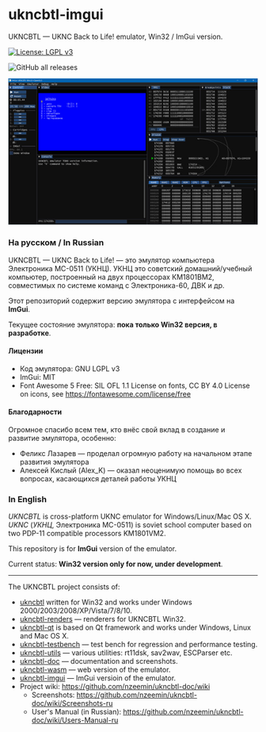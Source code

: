 # ukncbtl-imgui
UKNCBTL — UKNC Back to Life! emulator, Win32 / ImGui version.

[![License: LGPL v3](https://img.shields.io/badge/License-LGPL%20v3-blue.svg)](https://www.gnu.org/licenses/lgpl-3.0)

![GitHub all releases](https://img.shields.io/github/downloads/nzeemin/ukncbtl-imgui/total)

![](docs/ukncbtl-imgui.jpg)

### На русском / In Russian
UKNCBTL — UKNC Back to Life! — это эмулятор компьютера Электроника МС-0511 (УКНЦ).
УКНЦ это советский домашний/учебный компьютер, построенный на двух процессорах КМ1801ВМ2, совместимых по системе команд с Электроника-60, ДВК и др.

Этот репозиторий содержит версию эмулятора с интерфейсом на **ImGui**.

Текущее состояние эмулятора: **пока только Win32 версия, в разработке**.

#### Лицензии
* Код эмулятора: GNU LGPL v3
* ImGui: MIT
* Font Awesome 5 Free: SIL OFL 1.1 License on fonts, CC BY 4.0 License on icons, see https://fontawesome.com/license/free

#### Благодарности

Огромное спасибо всем тем, кто внёс свой вклад в создание и развитие эмулятора, особенно:
 * Феликс Лазарев — проделал огромную работу на начальном этапе развития эмулятора
 * Алексей Кислый (Alex_K) — оказал неоценимую помощь во всех вопросах, касающихся деталей работы УКНЦ


### In English
*UKNCBTL* is cross-platform UKNC emulator for Windows/Linux/Mac OS X.
*UKNC* (*УКНЦ*, Электроника МС-0511) is soviet school computer based on two PDP-11 compatible processors KM1801VM2.

This repository is for **ImGui** version of the emulator.

Current status: **Win32 version only for now, under development**.


-----
The UKNCBTL project consists of:
* [ukncbtl](https://github.com/nzeemin/ukncbtl/) written for Win32 and works under Windows 2000/2003/2008/XP/Vista/7/8/10.
* [ukncbtl-renders](https://github.com/nzeemin/ukncbtl-renders/) — renderers for UKNCBTL Win32.
* [ukncbtl-qt](https://github.com/nzeemin/ukncbtl-qt/) is based on Qt framework and works under Windows, Linux and Mac OS X.
* [ukncbtl-testbench](https://github.com/nzeemin/ukncbtl-testbench/) — test bench for regression and performance testing.
* [ukncbtl-utils](https://github.com/nzeemin/ukncbtl-utils/) — various utilities: rt11dsk, sav2wav, ESCParser etc.
* [ukncbtl-doc](https://github.com/nzeemin/ukncbtl-doc/) — documentation and screenshots.
* [ukncbtl-wasm](https://github.com/nzeemin/ukncbtl-wasm/) — web version of the emulator.
* [ukncbtl-imgui](https://github.com/nzeemin/ukncbtl-imgui) — ImGui versioin of the emulator.
* Project wiki: https://github.com/nzeemin/ukncbtl-doc/wiki
  * Screenshots: https://github.com/nzeemin/ukncbtl-doc/wiki/Screenshots-ru
  * User's Manual (in Russian): https://github.com/nzeemin/ukncbtl-doc/wiki/Users-Manual-ru
